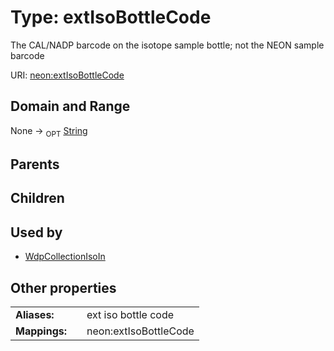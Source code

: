 
# Type: extIsoBottleCode


The CAL/NADP barcode on the isotope sample bottle; not the NEON sample barcode

URI: [neon:extIsoBottleCode](https://data.neonscience.org/extIsoBottleCode)


## Domain and Range

None ->  <sub>OPT</sub> [String](types/String.md)

## Parents


## Children


## Used by

 * [WdpCollectionIsoIn](WdpCollectionIsoIn.md)

## Other properties

|  |  |  |
| --- | --- | --- |
| **Aliases:** | | ext iso bottle code |
| **Mappings:** | | neon:extIsoBottleCode |

